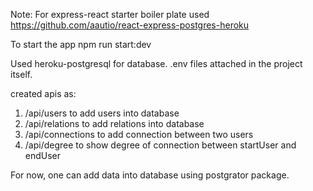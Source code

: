 Note: For express-react  starter boiler plate used  https://github.com/aautio/react-express-postgres-heroku

To start the app 
npm run start:dev

Used heroku-postgresql for database.
.env files attached in the project itself.

created apis as:

1. /api/users to add users into database
2. /api/relations to add relations into database
3. /api/connections to add connection between two users
4. /api/degree to show degree of connection between startUser and endUser

For now, one can add data into database using postgrator package.
